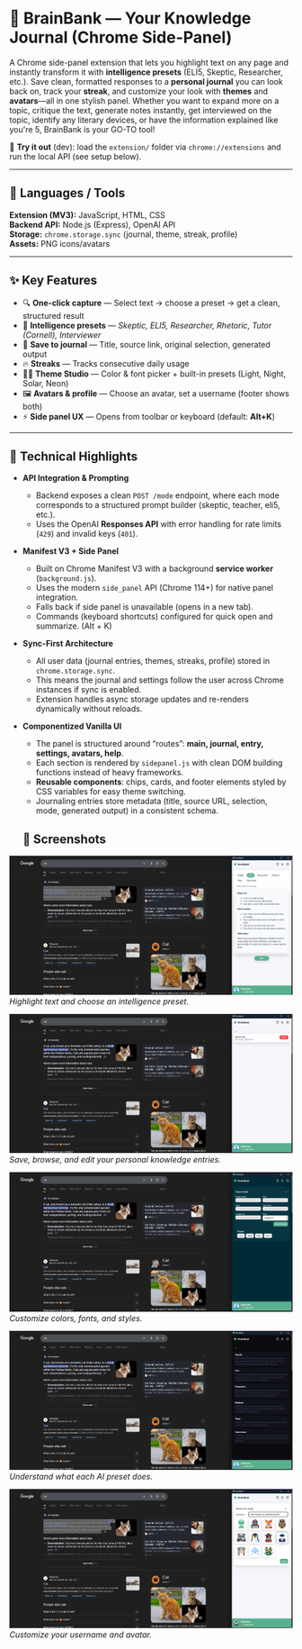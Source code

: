 # 🧠 BrainBank — Your Knowledge Journal (Chrome Side-Panel)

A Chrome side-panel extension that lets you highlight text on any page and instantly transform it with **intelligence presets** (ELI5, Skeptic, Researcher, etc.). Save clean, formatted responses to a **personal journal** you can look back on, track your **streak**, and customize your look with **themes** and **avatars**—all in one stylish panel. Whether you want to expand more on a topic, critique the text, generate notes instantly, get interviewed on the topic, identify any literary devices, or have the information explained like you're 5, BrainBank is your GO-TO tool!

🔗 **Try it out** (dev): load the `extension/` folder via `chrome://extensions` and run the local API (see setup below).

---

## 🧰 Languages / Tools

**Extension (MV3):** JavaScript, HTML, CSS  
**Backend API:** Node.js (Express), OpenAI API  
**Storage:** `chrome.storage.sync` (journal, theme, streak, profile)  
**Assets:** PNG icons/avatars

---

## ✨ Key Features

- 🔍 **One-click capture** — Select text → choose a preset → get a clean, structured result
- 🧠 **Intelligence presets** — *Skeptic, ELI5, Researcher, Rhetoric, Tutor (Cornell), Interviewer*
- 💾 **Save to journal** — Title, source link, original selection, generated output
- 🔥 **Streaks** — Tracks consecutive daily usage
- 🧑‍🎨 **Theme Studio** — Color & font picker + built-in presets (Light, Night, Solar, Neon)
- 🖼️ **Avatars & profile** — Choose an avatar, set a username (footer shows both)
- ⚡ **Side panel UX** — Opens from toolbar or keyboard (default: **Alt+K**)

---

## 🧩 Technical Highlights

- **API Integration & Prompting**  
  - Backend exposes a clean `POST /mode` endpoint, where each mode corresponds to a structured prompt builder (skeptic, teacher, eli5, etc.).  
  - Uses the OpenAI **Responses API** with error handling for rate limits (`429`) and invalid keys (`401`).  

- **Manifest V3 + Side Panel**  
  - Built on Chrome Manifest V3 with a background **service worker** (`background.js`).  
  - Uses the modern `side_panel` API (Chrome 114+) for native panel integration.  
  - Falls back if side panel is unavailable (opens in a new tab).  
  - Commands (keyboard shortcuts) configured for quick open and summarize. (Alt + K)

- **Sync-First Architecture**  
  - All user data (journal entries, themes, streaks, profile) stored in `chrome.storage.sync`.  
  - This means the journal and settings follow the user across Chrome instances if sync is enabled.  
  - Extension handles async storage updates and re-renders dynamically without reloads.

- **Componentized Vanilla UI**  
  - The panel is structured around “routes”: **main, journal, entry, settings, avatars, help**.  
  - Each section is rendered by `sidepanel.js` with clean DOM building functions instead of heavy frameworks.  
  - **Reusable components**: chips, cards, and footer elements styled by CSS variables for easy theme switching.  
  - Journaling entries store metadata (title, source URL, selection, mode, generated output) in a consistent schema.

  ## 📸 Screenshots

![Main Panel](screenshots/brainbank-screenshot-1.png)  
*Highlight text and choose an intelligence preset.*

![Journal View](screenshots/brainbank-screenshot-2.png)  
*Save, browse, and edit your personal knowledge entries.*

![Theme Studio](screenshots/brainbank-screenshot-3.png)  
*Customize colors, fonts, and styles.*

![Help Section](screenshots/brainbank-screenshot-4.png)  
*Understand what each AI preset does.*

![Edit Profile](screenshots/brainbank-screenshot-5.png)  
*Customize your username and avatar.*